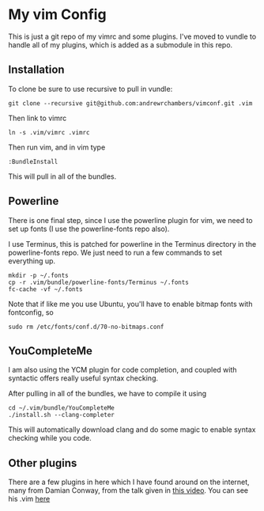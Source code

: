 My vim Config
=============

This is just a git repo of my vimrc and some plugins.  I've moved to vundle to 
handle all of my plugins, which is added as a submodule in this repo.

Installation
------------

To clone be sure to use recursive to pull in vundle:

    git clone --recursive git@github.com:andrewrchambers/vimconf.git .vim
    
Then link to vimrc

    ln -s .vim/vimrc .vimrc
    
Then run vim, and in vim type

    :BundleInstall
    
This will pull in all of the bundles.  

Powerline
---------

There is one final step, since I use the powerline plugin for vim, we need to set up fonts (I use the powerline-fonts repo also).

I use Terminus, this is patched for powerline in the Terminus directory in the powerline-fonts repo.  We just need to run a few commands to set everything up.

    mkdir -p ~/.fonts
    cp -r .vim/bundle/powerline-fonts/Terminus ~/.fonts
    fc-cache -vf ~/.fonts
    
Note that if like me you use Ubuntu, you'll have to enable bitmap fonts with fontconfig, so

    sudo rm /etc/fonts/conf.d/70-no-bitmaps.conf
    
YouCompleteMe
-------------

I am also using the YCM plugin for code completion, and coupled with syntactic offers really useful syntax checking.

After pulling in all of the bundles, we have to compile it using

    cd ~/.vim/bundle/YouCompleteMe
    ./install.sh --clang-completer
    
This will automatically download clang and do some magic to enable syntax checking while you code.

Other plugins
-------------

There are a few plugins in here which I have found around on the internet, many from Damian Conway, from the talk given in [this video](http://www.youtube.com/watch?v=aHm36-na4-4).  You can see his .vim [here](https://github.com/thoughtstream/Damian-Conway-s-Vim-Setup)
